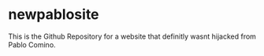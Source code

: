 # newpablosite
This is the Github Repository for a website that definitly wasnt hijacked from Pablo Comino. 
